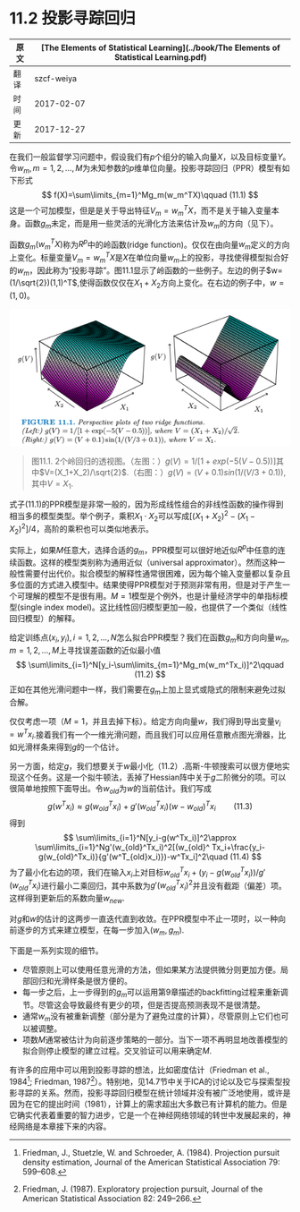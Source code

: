 # 11.2 投影寻踪回归

| 原文   | [The Elements of Statistical Learning](../book/The Elements of Statistical Learning.pdf) |
| ---- | ---------------------------------------- |
| 翻译   | szcf-weiya                               |
| 时间   | 2017-02-07                               |
|更新| 2017-12-27|

在我们一般监督学习问题中，假设我们有$p$个组分的输入向量$X$，以及目标变量$Y$。令$w_m,m=1,2,\ldots, M$为未知参数的$p$维单位向量。投影寻踪回归（PPR）模型有如下形式
$$
f(X)=\sum\limits_{m=1}^Mg_m(w_m^TX)\qquad (11.1)
$$
这是一个可加模型，但是是关于导出特征$V_m=w_m^TX$，而不是关于输入变量本身。函数$g_m$未定，而是用一些灵活的光滑化方法来估计及$w_m$的方向（见下）。

函数$g_m(w_m^TX)$称为$R^p$中的岭函数(ridge function)。仅仅在由向量$w_m$定义的方向上变化。标量变量$V_m=w_m^TX$是$X$在单位向量$w_m$上的投影，寻找使得模型拟合好的$w_m$，因此称为“投影寻踪”。图11.1显示了岭函数的一些例子。左边的例子$w=(1/\sqrt{2})(1,1)^T$,使得函数仅仅在$X_1+X_2$方向上变化。在右边的例子中，$w=(1,0)$。

![](../img/11/fig11.1.png)

> 图11.1. 2个岭回归的透视图。（左图：）$g(V)=1/[1+exp(-5(V-0.5))]$其中$V=(X_1+X_2)/\sqrt{2}$.（右图：）$g(V)=(V+0.1)sin(1/(V/3+0.1))$,其中$V=X_1$.

式子(11.1)的PPR模型是非常一般的，因为形成线性组合的非线性函数的操作得到相当多的模型类型。举个例子，乘积$X_1\cdot X_2$可以写成$[(X_1+X_2)^2-(X_1-X_2)^2]/4$，高阶的乘积也可以类似地表示。

实际上，如果$M$任意大，选择合适的$g_m$，PPR模型可以很好地近似$R^p$中任意的连续函数。这样的模型类别称为通用近似（universal approximator）。然而这种一般性需要付出代价。拟合模型的解释性通常很困难，因为每个输入变量都以复杂且多位面的方式进入模型中。结果使得PPR模型对于预测非常有用，但是对于产生一个可理解的模型不是很有用。$M=1$模型是个例外，也是计量经济学中的单指标模型(single index model)。这比线性回归模型更加一般，也提供了一个类似（线性回归模型）的解释。

给定训练点$(x_i,y_i),i=1,2,\ldots,N$怎么拟合PPR模型？我们在函数$g_m$和方向向量$w_m,m=1,2,\ldots,M$上寻找误差函数的近似最小值
$$
\sum\limits_{i=1}^N[y_i-\sum\limits_{m=1}^Mg_m(w_m^Tx_i)]^2\qquad (11.2)
$$
正如在其他光滑问题中一样，我们需要在$g_m$上加上显式或隐式的限制来避免过拟合解。

仅仅考虑一项（$M=1$，并且去掉下标）。给定方向向量$w$，我们得到导出变量$v_i=w^Tx_i$.接着我们有一个一维光滑问题，而且我们可以应用任意散点图光滑器，比如光滑样条来得到$g$的一个估计。

另一方面，给定$g$，我们想要关于$w$最小化（11.2）.高斯-牛顿搜索可以很方便地实现这个任务。这是一个拟牛顿法，丢掉了Hessian阵中关于$g$二阶微分的项。可以很简单地按照下面导出。令$w_{old}$为$w$的当前估计。我们写成
$$
g(w^Tx_i)\approx g(w_{old}^Tx_i)+g'(w_{old}^Tx_i)(w-w_{old})^Tx_i\qquad (11.3)
$$
得到
$$
\sum\limits_{i=1}^N[y_i-g(w^Tx_i)]^2\approx \sum\limits_{i=1}^Ng'(w_{old}^Tx_i)^2[(w_{old}^	Tx_i+\frac{y_i-g(w_{old}^Tx_i)}{g'(w^T_{old}x_i)})-w^Tx_i]^2\quad (11.4)
$$
为了最小化右边的项，我们在输入$x_i$上对目标$w_{old}^Tx_i+(y_i-g(w_{old}^Tx_i))/g'(w_{old}^Tx_i)$进行最小二乘回归，其中系数为$g'(w_{old}^Tx_i)^2$并且没有截距（偏差）项。这样得到更新后的系数向量$w_{new}$.

对$g$和$w$的估计的这两步一直迭代直到收敛。在PPR模型中不止一项时，以一种向前逐步的方式来建立模型，在每一步加入$(w_m,g_m)$.

下面是一系列实现的细节。

- 尽管原则上可以使用任意光滑的方法，但如果某方法提供微分则更加方便。局部回归和光滑样条是很方便的。
- 每一步之后，上一步得到的$g_m$可以运用第9章描述的backfitting过程来重新调节。尽管这会导致最终有更少的项，但是否提高预测表现不是很清楚。
- 通常$w_m$没有被重新调整（部分是为了避免过度的计算），尽管原则上它们也可以被调整。
- 项数$M$通常被估计为向前逐步策略的一部分。当下一项不再明显地改善模型的拟合则停止模型的建立过程。交叉验证可以用来确定$M$.

有许多的应用中可以用到投影寻踪的想法，比如密度估计（Friedman et al., 1984[^1]; Friedman, 1987[^2]）。特别地，见14.7节中关于ICA的讨论以及它与探索型投影寻踪的关系。然而，投影寻踪回归模型在统计领域并没有被广泛地使用，或许是因为在它的提出时间（1981），计算上的需求超出大多数已有计算机的能力。但是它确实代表着重要的智力进步，它是一个在神经网络领域的转世中发展起来的，神经网络是本章接下来的内容。

[^1]: Friedman, J., Stuetzle, W. and Schroeder, A. (1984). Projection pursuit density estimation, Journal of the American Statistical Association 79: 599–608.
[^2]: Friedman, J. (1987). Exploratory projection pursuit, Journal of the American Statistical Association 82: 249–266.
